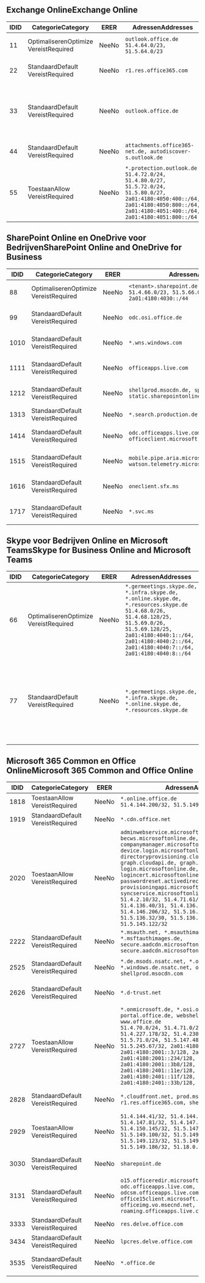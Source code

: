 <!--THIS FILE IS AUTOMATICALLY GENERATED. MANUAL CHANGES WILL BE OVERWRITTEN.-->
<!--Please contact the Office 365 Endpoints team with any questions.-->
<!--Germany endpoints version 2020120100-->
<!--File generated 2021-06-14 14:00:54.6697-->

## <a name="exchange-online"></a><span data-ttu-id="c7fa1-101">Exchange Online</span><span class="sxs-lookup"><span data-stu-id="c7fa1-101">Exchange Online</span></span>

<span data-ttu-id="c7fa1-102">ID</span><span class="sxs-lookup"><span data-stu-id="c7fa1-102">ID</span></span> | <span data-ttu-id="c7fa1-103">Categorie</span><span class="sxs-lookup"><span data-stu-id="c7fa1-103">Category</span></span> | <span data-ttu-id="c7fa1-104">ER</span><span class="sxs-lookup"><span data-stu-id="c7fa1-104">ER</span></span> | <span data-ttu-id="c7fa1-105">Adressen</span><span class="sxs-lookup"><span data-stu-id="c7fa1-105">Addresses</span></span> | <span data-ttu-id="c7fa1-106">Poorten</span><span class="sxs-lookup"><span data-stu-id="c7fa1-106">Ports</span></span>
-- | -------------------- | -- | ----------------------------------------------------------------------------------------------------------------------------------------------------------------------------------------- | -------------------------------
<span data-ttu-id="c7fa1-107">1</span><span class="sxs-lookup"><span data-stu-id="c7fa1-107">1</span></span> | <span data-ttu-id="c7fa1-108">Optimaliseren</span><span class="sxs-lookup"><span data-stu-id="c7fa1-108">Optimize</span></span><BR><span data-ttu-id="c7fa1-109">Vereist</span><span class="sxs-lookup"><span data-stu-id="c7fa1-109">Required</span></span> | <span data-ttu-id="c7fa1-110">Nee</span><span class="sxs-lookup"><span data-stu-id="c7fa1-110">No</span></span> | `outlook.office.de`<BR>`51.4.64.0/23, 51.5.64.0/23` | <span data-ttu-id="c7fa1-111">**TCP:** 443, 80</span><span class="sxs-lookup"><span data-stu-id="c7fa1-111">**TCP:** 443, 80</span></span>
<span data-ttu-id="c7fa1-112">2</span><span class="sxs-lookup"><span data-stu-id="c7fa1-112">2</span></span> | <span data-ttu-id="c7fa1-113">Standaard</span><span class="sxs-lookup"><span data-stu-id="c7fa1-113">Default</span></span><BR><span data-ttu-id="c7fa1-114">Vereist</span><span class="sxs-lookup"><span data-stu-id="c7fa1-114">Required</span></span> | <span data-ttu-id="c7fa1-115">Nee</span><span class="sxs-lookup"><span data-stu-id="c7fa1-115">No</span></span> | `r1.res.office365.com` | <span data-ttu-id="c7fa1-116">**TCP:** 443, 80</span><span class="sxs-lookup"><span data-stu-id="c7fa1-116">**TCP:** 443, 80</span></span>
<span data-ttu-id="c7fa1-117">3</span><span class="sxs-lookup"><span data-stu-id="c7fa1-117">3</span></span> | <span data-ttu-id="c7fa1-118">Standaard</span><span class="sxs-lookup"><span data-stu-id="c7fa1-118">Default</span></span><BR><span data-ttu-id="c7fa1-119">Vereist</span><span class="sxs-lookup"><span data-stu-id="c7fa1-119">Required</span></span> | <span data-ttu-id="c7fa1-120">Nee</span><span class="sxs-lookup"><span data-stu-id="c7fa1-120">No</span></span> | `outlook.office.de` | <span data-ttu-id="c7fa1-121">**TCP:** 143, 25, 587, 993, 995</span><span class="sxs-lookup"><span data-stu-id="c7fa1-121">**TCP:** 143, 25, 587, 993, 995</span></span>
<span data-ttu-id="c7fa1-122">4</span><span class="sxs-lookup"><span data-stu-id="c7fa1-122">4</span></span> | <span data-ttu-id="c7fa1-123">Standaard</span><span class="sxs-lookup"><span data-stu-id="c7fa1-123">Default</span></span><BR><span data-ttu-id="c7fa1-124">Vereist</span><span class="sxs-lookup"><span data-stu-id="c7fa1-124">Required</span></span> | <span data-ttu-id="c7fa1-125">Nee</span><span class="sxs-lookup"><span data-stu-id="c7fa1-125">No</span></span> | `attachments.office365-net.de, autodiscover-s.outlook.de` | <span data-ttu-id="c7fa1-126">**TCP:** 443, 80</span><span class="sxs-lookup"><span data-stu-id="c7fa1-126">**TCP:** 443, 80</span></span>
<span data-ttu-id="c7fa1-127">5</span><span class="sxs-lookup"><span data-stu-id="c7fa1-127">5</span></span> | <span data-ttu-id="c7fa1-128">Toestaan</span><span class="sxs-lookup"><span data-stu-id="c7fa1-128">Allow</span></span><BR><span data-ttu-id="c7fa1-129">Vereist</span><span class="sxs-lookup"><span data-stu-id="c7fa1-129">Required</span></span> | <span data-ttu-id="c7fa1-130">Nee</span><span class="sxs-lookup"><span data-stu-id="c7fa1-130">No</span></span> | `*.protection.outlook.de`<BR>`51.4.72.0/24, 51.4.80.0/27, 51.5.72.0/24, 51.5.80.0/27, 2a01:4180:4050:400::/64, 2a01:4180:4050:800::/64, 2a01:4180:4051:400::/64, 2a01:4180:4051:800::/64` | <span data-ttu-id="c7fa1-131">**TCP:** 25, 443</span><span class="sxs-lookup"><span data-stu-id="c7fa1-131">**TCP:** 25, 443</span></span>

## <a name="sharepoint-online-and-onedrive-for-business"></a><span data-ttu-id="c7fa1-132">SharePoint Online en OneDrive voor Bedrijven</span><span class="sxs-lookup"><span data-stu-id="c7fa1-132">SharePoint Online and OneDrive for Business</span></span>

<span data-ttu-id="c7fa1-133">ID</span><span class="sxs-lookup"><span data-stu-id="c7fa1-133">ID</span></span> | <span data-ttu-id="c7fa1-134">Categorie</span><span class="sxs-lookup"><span data-stu-id="c7fa1-134">Category</span></span> | <span data-ttu-id="c7fa1-135">ER</span><span class="sxs-lookup"><span data-stu-id="c7fa1-135">ER</span></span> | <span data-ttu-id="c7fa1-136">Adressen</span><span class="sxs-lookup"><span data-stu-id="c7fa1-136">Addresses</span></span> | <span data-ttu-id="c7fa1-137">Poorten</span><span class="sxs-lookup"><span data-stu-id="c7fa1-137">Ports</span></span>
-- | -------------------- | -- | ------------------------------------------------------------------------------ | ----------------
<span data-ttu-id="c7fa1-138">8</span><span class="sxs-lookup"><span data-stu-id="c7fa1-138">8</span></span> | <span data-ttu-id="c7fa1-139">Optimaliseren</span><span class="sxs-lookup"><span data-stu-id="c7fa1-139">Optimize</span></span><BR><span data-ttu-id="c7fa1-140">Vereist</span><span class="sxs-lookup"><span data-stu-id="c7fa1-140">Required</span></span> | <span data-ttu-id="c7fa1-141">Nee</span><span class="sxs-lookup"><span data-stu-id="c7fa1-141">No</span></span> | `<tenant>.sharepoint.de`<BR>`51.4.66.0/23, 51.5.66.0/23, 2a01:4180:4030::/44` | <span data-ttu-id="c7fa1-142">**TCP:** 443, 80</span><span class="sxs-lookup"><span data-stu-id="c7fa1-142">**TCP:** 443, 80</span></span>
<span data-ttu-id="c7fa1-143">9</span><span class="sxs-lookup"><span data-stu-id="c7fa1-143">9</span></span> | <span data-ttu-id="c7fa1-144">Standaard</span><span class="sxs-lookup"><span data-stu-id="c7fa1-144">Default</span></span><BR><span data-ttu-id="c7fa1-145">Vereist</span><span class="sxs-lookup"><span data-stu-id="c7fa1-145">Required</span></span> | <span data-ttu-id="c7fa1-146">Nee</span><span class="sxs-lookup"><span data-stu-id="c7fa1-146">No</span></span> | `odc.osi.office.de` | <span data-ttu-id="c7fa1-147">**TCP:** 443, 80</span><span class="sxs-lookup"><span data-stu-id="c7fa1-147">**TCP:** 443, 80</span></span>
<span data-ttu-id="c7fa1-148">10</span><span class="sxs-lookup"><span data-stu-id="c7fa1-148">10</span></span> | <span data-ttu-id="c7fa1-149">Standaard</span><span class="sxs-lookup"><span data-stu-id="c7fa1-149">Default</span></span><BR><span data-ttu-id="c7fa1-150">Vereist</span><span class="sxs-lookup"><span data-stu-id="c7fa1-150">Required</span></span> | <span data-ttu-id="c7fa1-151">Nee</span><span class="sxs-lookup"><span data-stu-id="c7fa1-151">No</span></span> | `*.wns.windows.com` | <span data-ttu-id="c7fa1-152">**TCP:** 443, 80</span><span class="sxs-lookup"><span data-stu-id="c7fa1-152">**TCP:** 443, 80</span></span>
<span data-ttu-id="c7fa1-153">11</span><span class="sxs-lookup"><span data-stu-id="c7fa1-153">11</span></span> | <span data-ttu-id="c7fa1-154">Standaard</span><span class="sxs-lookup"><span data-stu-id="c7fa1-154">Default</span></span><BR><span data-ttu-id="c7fa1-155">Vereist</span><span class="sxs-lookup"><span data-stu-id="c7fa1-155">Required</span></span> | <span data-ttu-id="c7fa1-156">Nee</span><span class="sxs-lookup"><span data-stu-id="c7fa1-156">No</span></span> | `officeapps.live.com` | <span data-ttu-id="c7fa1-157">**TCP:** 443, 80</span><span class="sxs-lookup"><span data-stu-id="c7fa1-157">**TCP:** 443, 80</span></span>
<span data-ttu-id="c7fa1-158">12</span><span class="sxs-lookup"><span data-stu-id="c7fa1-158">12</span></span> | <span data-ttu-id="c7fa1-159">Standaard</span><span class="sxs-lookup"><span data-stu-id="c7fa1-159">Default</span></span><BR><span data-ttu-id="c7fa1-160">Vereist</span><span class="sxs-lookup"><span data-stu-id="c7fa1-160">Required</span></span> | <span data-ttu-id="c7fa1-161">Nee</span><span class="sxs-lookup"><span data-stu-id="c7fa1-161">No</span></span> | `shellprod.msocdn.de, spoprod-a.akamaihd.net, static.sharepointonline.com` | <span data-ttu-id="c7fa1-162">**TCP:** 443, 80</span><span class="sxs-lookup"><span data-stu-id="c7fa1-162">**TCP:** 443, 80</span></span>
<span data-ttu-id="c7fa1-163">13</span><span class="sxs-lookup"><span data-stu-id="c7fa1-163">13</span></span> | <span data-ttu-id="c7fa1-164">Standaard</span><span class="sxs-lookup"><span data-stu-id="c7fa1-164">Default</span></span><BR><span data-ttu-id="c7fa1-165">Vereist</span><span class="sxs-lookup"><span data-stu-id="c7fa1-165">Required</span></span> | <span data-ttu-id="c7fa1-166">Nee</span><span class="sxs-lookup"><span data-stu-id="c7fa1-166">No</span></span> | `*.search.production.de.azuretrafficmanager.de` | <span data-ttu-id="c7fa1-167">**TCP:** 443</span><span class="sxs-lookup"><span data-stu-id="c7fa1-167">**TCP:** 443</span></span>
<span data-ttu-id="c7fa1-168">14</span><span class="sxs-lookup"><span data-stu-id="c7fa1-168">14</span></span> | <span data-ttu-id="c7fa1-169">Standaard</span><span class="sxs-lookup"><span data-stu-id="c7fa1-169">Default</span></span><BR><span data-ttu-id="c7fa1-170">Vereist</span><span class="sxs-lookup"><span data-stu-id="c7fa1-170">Required</span></span> | <span data-ttu-id="c7fa1-171">Nee</span><span class="sxs-lookup"><span data-stu-id="c7fa1-171">No</span></span> | `odc.officeapps.live.com, officeclient.microsoft.com` | <span data-ttu-id="c7fa1-172">**TCP:** 443, 80</span><span class="sxs-lookup"><span data-stu-id="c7fa1-172">**TCP:** 443, 80</span></span>
<span data-ttu-id="c7fa1-173">15</span><span class="sxs-lookup"><span data-stu-id="c7fa1-173">15</span></span> | <span data-ttu-id="c7fa1-174">Standaard</span><span class="sxs-lookup"><span data-stu-id="c7fa1-174">Default</span></span><BR><span data-ttu-id="c7fa1-175">Vereist</span><span class="sxs-lookup"><span data-stu-id="c7fa1-175">Required</span></span> | <span data-ttu-id="c7fa1-176">Nee</span><span class="sxs-lookup"><span data-stu-id="c7fa1-176">No</span></span> | `mobile.pipe.aria.microsoft.com, ssw.live.com, watson.telemetry.microsoft.com` | <span data-ttu-id="c7fa1-177">**TCP:** 443, 80</span><span class="sxs-lookup"><span data-stu-id="c7fa1-177">**TCP:** 443, 80</span></span>
<span data-ttu-id="c7fa1-178">16</span><span class="sxs-lookup"><span data-stu-id="c7fa1-178">16</span></span> | <span data-ttu-id="c7fa1-179">Standaard</span><span class="sxs-lookup"><span data-stu-id="c7fa1-179">Default</span></span><BR><span data-ttu-id="c7fa1-180">Vereist</span><span class="sxs-lookup"><span data-stu-id="c7fa1-180">Required</span></span> | <span data-ttu-id="c7fa1-181">Nee</span><span class="sxs-lookup"><span data-stu-id="c7fa1-181">No</span></span> | `oneclient.sfx.ms` | <span data-ttu-id="c7fa1-182">**TCP:** 443, 80</span><span class="sxs-lookup"><span data-stu-id="c7fa1-182">**TCP:** 443, 80</span></span>
<span data-ttu-id="c7fa1-183">17</span><span class="sxs-lookup"><span data-stu-id="c7fa1-183">17</span></span> | <span data-ttu-id="c7fa1-184">Standaard</span><span class="sxs-lookup"><span data-stu-id="c7fa1-184">Default</span></span><BR><span data-ttu-id="c7fa1-185">Vereist</span><span class="sxs-lookup"><span data-stu-id="c7fa1-185">Required</span></span> | <span data-ttu-id="c7fa1-186">Nee</span><span class="sxs-lookup"><span data-stu-id="c7fa1-186">No</span></span> | `*.svc.ms` | <span data-ttu-id="c7fa1-187">**TCP:** 443, 80</span><span class="sxs-lookup"><span data-stu-id="c7fa1-187">**TCP:** 443, 80</span></span>

## <a name="skype-for-business-online-and-microsoft-teams"></a><span data-ttu-id="c7fa1-188">Skype voor Bedrijven Online en Microsoft Teams</span><span class="sxs-lookup"><span data-stu-id="c7fa1-188">Skype for Business Online and Microsoft Teams</span></span>

<span data-ttu-id="c7fa1-189">ID</span><span class="sxs-lookup"><span data-stu-id="c7fa1-189">ID</span></span> | <span data-ttu-id="c7fa1-190">Categorie</span><span class="sxs-lookup"><span data-stu-id="c7fa1-190">Category</span></span> | <span data-ttu-id="c7fa1-191">ER</span><span class="sxs-lookup"><span data-stu-id="c7fa1-191">ER</span></span> | <span data-ttu-id="c7fa1-192">Adressen</span><span class="sxs-lookup"><span data-stu-id="c7fa1-192">Addresses</span></span> | <span data-ttu-id="c7fa1-193">Poorten</span><span class="sxs-lookup"><span data-stu-id="c7fa1-193">Ports</span></span>
-- | -------------------- | -- | ----------------------------------------------------------------------------------------------------------------------------------------------------------------------------------------------------------------------------------------------- | --------------------------------------------------
<span data-ttu-id="c7fa1-194">6</span><span class="sxs-lookup"><span data-stu-id="c7fa1-194">6</span></span> | <span data-ttu-id="c7fa1-195">Optimaliseren</span><span class="sxs-lookup"><span data-stu-id="c7fa1-195">Optimize</span></span><BR><span data-ttu-id="c7fa1-196">Vereist</span><span class="sxs-lookup"><span data-stu-id="c7fa1-196">Required</span></span> | <span data-ttu-id="c7fa1-197">Nee</span><span class="sxs-lookup"><span data-stu-id="c7fa1-197">No</span></span> | `*.germeetings.skype.de, *.infra.skype.de, *.online.skype.de, *.resources.skype.de`<BR>`51.4.68.0/26, 51.4.68.128/25, 51.5.69.0/26, 51.5.69.128/25, 2a01:4180:4040:1::/64, 2a01:4180:4040:2::/64, 2a01:4180:4040:7::/64, 2a01:4180:4040:8::/64` | <span data-ttu-id="c7fa1-198">**TCP:** 443, 80</span><span class="sxs-lookup"><span data-stu-id="c7fa1-198">**TCP:** 443, 80</span></span><BR><span data-ttu-id="c7fa1-199">**UDP:** 3478</span><span class="sxs-lookup"><span data-stu-id="c7fa1-199">**UDP:** 3478</span></span>
<span data-ttu-id="c7fa1-200">7</span><span class="sxs-lookup"><span data-stu-id="c7fa1-200">7</span></span> | <span data-ttu-id="c7fa1-201">Standaard</span><span class="sxs-lookup"><span data-stu-id="c7fa1-201">Default</span></span><BR><span data-ttu-id="c7fa1-202">Vereist</span><span class="sxs-lookup"><span data-stu-id="c7fa1-202">Required</span></span> | <span data-ttu-id="c7fa1-203">Nee</span><span class="sxs-lookup"><span data-stu-id="c7fa1-203">No</span></span> | `*.germeetings.skype.de, *.infra.skype.de, *.online.skype.de, *.resources.skype.de` | <span data-ttu-id="c7fa1-204">**TCP:** 5061, 50000-59999</span><span class="sxs-lookup"><span data-stu-id="c7fa1-204">**TCP:** 5061, 50000-59999</span></span><BR><span data-ttu-id="c7fa1-205">**UDP:** 50000-59999</span><span class="sxs-lookup"><span data-stu-id="c7fa1-205">**UDP:** 50000-59999</span></span>

## <a name="microsoft-365-common-and-office-online"></a><span data-ttu-id="c7fa1-206">Microsoft 365 Common en Office Online</span><span class="sxs-lookup"><span data-stu-id="c7fa1-206">Microsoft 365 Common and Office Online</span></span>

<span data-ttu-id="c7fa1-207">ID</span><span class="sxs-lookup"><span data-stu-id="c7fa1-207">ID</span></span> | <span data-ttu-id="c7fa1-208">Categorie</span><span class="sxs-lookup"><span data-stu-id="c7fa1-208">Category</span></span> | <span data-ttu-id="c7fa1-209">ER</span><span class="sxs-lookup"><span data-stu-id="c7fa1-209">ER</span></span> | <span data-ttu-id="c7fa1-210">Adressen</span><span class="sxs-lookup"><span data-stu-id="c7fa1-210">Addresses</span></span> | <span data-ttu-id="c7fa1-211">Poorten</span><span class="sxs-lookup"><span data-stu-id="c7fa1-211">Ports</span></span>
-- | ------------------- | -- | -------------------------------------------------------------------------------------------------------------------------------------------------------------------------------------------------------------------------------------------------------------------------------------------------------------------------------------------------------------------------------------------------------------------------------------------------------------------------------------------------------------------------------------------------------------------------------------------------------------------------- | ----------------
<span data-ttu-id="c7fa1-212">18</span><span class="sxs-lookup"><span data-stu-id="c7fa1-212">18</span></span> | <span data-ttu-id="c7fa1-213">Toestaan</span><span class="sxs-lookup"><span data-stu-id="c7fa1-213">Allow</span></span><BR><span data-ttu-id="c7fa1-214">Vereist</span><span class="sxs-lookup"><span data-stu-id="c7fa1-214">Required</span></span> | <span data-ttu-id="c7fa1-215">Nee</span><span class="sxs-lookup"><span data-stu-id="c7fa1-215">No</span></span> | `*.online.office.de`<BR>`51.4.144.200/32, 51.5.149.3/32, 51.18.16.0/23` | <span data-ttu-id="c7fa1-216">**TCP:** 443</span><span class="sxs-lookup"><span data-stu-id="c7fa1-216">**TCP:** 443</span></span>
<span data-ttu-id="c7fa1-217">19</span><span class="sxs-lookup"><span data-stu-id="c7fa1-217">19</span></span> | <span data-ttu-id="c7fa1-218">Standaard</span><span class="sxs-lookup"><span data-stu-id="c7fa1-218">Default</span></span><BR><span data-ttu-id="c7fa1-219">Vereist</span><span class="sxs-lookup"><span data-stu-id="c7fa1-219">Required</span></span> | <span data-ttu-id="c7fa1-220">Nee</span><span class="sxs-lookup"><span data-stu-id="c7fa1-220">No</span></span> | `*.cdn.office.net` | <span data-ttu-id="c7fa1-221">**TCP:** 443</span><span class="sxs-lookup"><span data-stu-id="c7fa1-221">**TCP:** 443</span></span>
<span data-ttu-id="c7fa1-222">20</span><span class="sxs-lookup"><span data-stu-id="c7fa1-222">20</span></span> | <span data-ttu-id="c7fa1-223">Toestaan</span><span class="sxs-lookup"><span data-stu-id="c7fa1-223">Allow</span></span><BR><span data-ttu-id="c7fa1-224">Vereist</span><span class="sxs-lookup"><span data-stu-id="c7fa1-224">Required</span></span> | <span data-ttu-id="c7fa1-225">Nee</span><span class="sxs-lookup"><span data-stu-id="c7fa1-225">No</span></span> | `adminwebservice.microsoftonline.de, becws.microsoftonline.de, companymanager.microsoftonline.de, device.login.microsoftonline.de, directoryprovisioning.cloudapi.de, graph.cloudapi.de, graph.microsoft.de, login.microsoftonline.de, logincert.microsoftonline.de, pas.cloudapi.de, passwordreset.activedirectory.microsoftazure.de, provisioningapi.microsoftonline.de, syncservice.microsoftonline.de`<BR>`51.4.2.10/32, 51.4.71.61/32, 51.4.136.38/31, 51.4.136.40/31, 51.4.136.42/32, 51.4.146.38/32, 51.4.146.206/32, 51.5.16.7/32, 51.5.71.22/32, 51.5.136.32/30, 51.5.136.36/32, 51.5.145.29/32, 51.5.145.122/32` | <span data-ttu-id="c7fa1-226">**TCP:** 443, 80</span><span class="sxs-lookup"><span data-stu-id="c7fa1-226">**TCP:** 443, 80</span></span>
<span data-ttu-id="c7fa1-227">22</span><span class="sxs-lookup"><span data-stu-id="c7fa1-227">22</span></span> | <span data-ttu-id="c7fa1-228">Standaard</span><span class="sxs-lookup"><span data-stu-id="c7fa1-228">Default</span></span><BR><span data-ttu-id="c7fa1-229">Vereist</span><span class="sxs-lookup"><span data-stu-id="c7fa1-229">Required</span></span> | <span data-ttu-id="c7fa1-230">Nee</span><span class="sxs-lookup"><span data-stu-id="c7fa1-230">No</span></span> | `*.msauth.net, *.msauthimages.de, *.msftauth.net, *.msftauthimages.de, secure.aadcdn.microsoftonline-p.com, secure.aadcdn.microsoftonline-p.de` | <span data-ttu-id="c7fa1-231">**TCP:** 443, 80</span><span class="sxs-lookup"><span data-stu-id="c7fa1-231">**TCP:** 443, 80</span></span>
<span data-ttu-id="c7fa1-232">25</span><span class="sxs-lookup"><span data-stu-id="c7fa1-232">25</span></span> | <span data-ttu-id="c7fa1-233">Standaard</span><span class="sxs-lookup"><span data-stu-id="c7fa1-233">Default</span></span><BR><span data-ttu-id="c7fa1-234">Vereist</span><span class="sxs-lookup"><span data-stu-id="c7fa1-234">Required</span></span> | <span data-ttu-id="c7fa1-235">Nee</span><span class="sxs-lookup"><span data-stu-id="c7fa1-235">No</span></span> | `*.de.msods.nsatc.net, *.office.de.akadns.net, *.windows.de.nsatc.net, officehome.msocdn.de, shellprod.msocdn.com` | <span data-ttu-id="c7fa1-236">**TCP:** 443, 80</span><span class="sxs-lookup"><span data-stu-id="c7fa1-236">**TCP:** 443, 80</span></span>
<span data-ttu-id="c7fa1-237">26</span><span class="sxs-lookup"><span data-stu-id="c7fa1-237">26</span></span> | <span data-ttu-id="c7fa1-238">Standaard</span><span class="sxs-lookup"><span data-stu-id="c7fa1-238">Default</span></span><BR><span data-ttu-id="c7fa1-239">Vereist</span><span class="sxs-lookup"><span data-stu-id="c7fa1-239">Required</span></span> | <span data-ttu-id="c7fa1-240">Nee</span><span class="sxs-lookup"><span data-stu-id="c7fa1-240">No</span></span> | `*.d-trust.net` | <span data-ttu-id="c7fa1-241">**TCP:** 443, 80</span><span class="sxs-lookup"><span data-stu-id="c7fa1-241">**TCP:** 443, 80</span></span>
<span data-ttu-id="c7fa1-242">27</span><span class="sxs-lookup"><span data-stu-id="c7fa1-242">27</span></span> | <span data-ttu-id="c7fa1-243">Toestaan</span><span class="sxs-lookup"><span data-stu-id="c7fa1-243">Allow</span></span><BR><span data-ttu-id="c7fa1-244">Vereist</span><span class="sxs-lookup"><span data-stu-id="c7fa1-244">Required</span></span> | <span data-ttu-id="c7fa1-245">Nee</span><span class="sxs-lookup"><span data-stu-id="c7fa1-245">No</span></span> | `*.onmicrosoft.de, *.osi.office.de, office.de, portal.office.de, webshell.suite.office.de, www.office.de`<BR>`51.4.70.0/24, 51.4.71.0/24, 51.4.226.115/32, 51.4.227.178/32, 51.4.230.178/32, 51.5.70.0/24, 51.5.71.0/24, 51.5.147.48/32, 51.5.242.163/32, 51.5.245.67/32, 2a01:4180:2001::2/128, 2a01:4180:2001::3/128, 2a01:4180:2001::92/128, 2a01:4180:2001::234/128, 2a01:4180:2001::3b8/128, 2a01:4180:2401::5/128, 2a01:4180:2401::11e/128, 2a01:4180:2401::11f/128, 2a01:4180:2401::33b/128, 2a01:4180:2401::55b/128` | <span data-ttu-id="c7fa1-246">**TCP:** 443, 80</span><span class="sxs-lookup"><span data-stu-id="c7fa1-246">**TCP:** 443, 80</span></span>
<span data-ttu-id="c7fa1-247">28</span><span class="sxs-lookup"><span data-stu-id="c7fa1-247">28</span></span> | <span data-ttu-id="c7fa1-248">Standaard</span><span class="sxs-lookup"><span data-stu-id="c7fa1-248">Default</span></span><BR><span data-ttu-id="c7fa1-249">Vereist</span><span class="sxs-lookup"><span data-stu-id="c7fa1-249">Required</span></span> | <span data-ttu-id="c7fa1-250">Nee</span><span class="sxs-lookup"><span data-stu-id="c7fa1-250">No</span></span> | `*.cloudfront.net, prod.msocdn.de, r1.res.office365.com, shellprod.msocdn.de` | <span data-ttu-id="c7fa1-251">**TCP:** 443, 80</span><span class="sxs-lookup"><span data-stu-id="c7fa1-251">**TCP:** 443, 80</span></span>
<span data-ttu-id="c7fa1-252">29</span><span class="sxs-lookup"><span data-stu-id="c7fa1-252">29</span></span> | <span data-ttu-id="c7fa1-253">Toestaan</span><span class="sxs-lookup"><span data-stu-id="c7fa1-253">Allow</span></span><BR><span data-ttu-id="c7fa1-254">Vereist</span><span class="sxs-lookup"><span data-stu-id="c7fa1-254">Required</span></span> | <span data-ttu-id="c7fa1-255">Nee</span><span class="sxs-lookup"><span data-stu-id="c7fa1-255">No</span></span> | `51.4.144.41/32, 51.4.144.174/32, 51.4.145.38/32, 51.4.147.81/32, 51.4.147.233/32, 51.4.148.12/32, 51.4.150.145/32, 51.5.147.242/32, 51.5.149.100/32, 51.5.149.119/32, 51.5.149.123/32, 51.5.149.180/32, 51.5.149.186/32, 51.18.0.0/21` | <span data-ttu-id="c7fa1-256">**TCP:** 443, 80</span><span class="sxs-lookup"><span data-stu-id="c7fa1-256">**TCP:** 443, 80</span></span>
<span data-ttu-id="c7fa1-257">30</span><span class="sxs-lookup"><span data-stu-id="c7fa1-257">30</span></span> | <span data-ttu-id="c7fa1-258">Standaard</span><span class="sxs-lookup"><span data-stu-id="c7fa1-258">Default</span></span><BR><span data-ttu-id="c7fa1-259">Vereist</span><span class="sxs-lookup"><span data-stu-id="c7fa1-259">Required</span></span> | <span data-ttu-id="c7fa1-260">Nee</span><span class="sxs-lookup"><span data-stu-id="c7fa1-260">No</span></span> | `sharepoint.de` | <span data-ttu-id="c7fa1-261">**TCP:** 443, 80</span><span class="sxs-lookup"><span data-stu-id="c7fa1-261">**TCP:** 443, 80</span></span>
<span data-ttu-id="c7fa1-262">31</span><span class="sxs-lookup"><span data-stu-id="c7fa1-262">31</span></span> | <span data-ttu-id="c7fa1-263">Standaard</span><span class="sxs-lookup"><span data-stu-id="c7fa1-263">Default</span></span><BR><span data-ttu-id="c7fa1-264">Vereist</span><span class="sxs-lookup"><span data-stu-id="c7fa1-264">Required</span></span> | <span data-ttu-id="c7fa1-265">Nee</span><span class="sxs-lookup"><span data-stu-id="c7fa1-265">No</span></span> | `o15.officeredir.microsoft.com, odc.officeapps.live.com, odcsm.officeapps.live.com, office.microsoft.com, office15client.microsoft.com, officeimg.vo.msecnd.net, roaming.officeapps.live.com` | <span data-ttu-id="c7fa1-266">**TCP:** 443, 80</span><span class="sxs-lookup"><span data-stu-id="c7fa1-266">**TCP:** 443, 80</span></span>
<span data-ttu-id="c7fa1-267">33</span><span class="sxs-lookup"><span data-stu-id="c7fa1-267">33</span></span> | <span data-ttu-id="c7fa1-268">Standaard</span><span class="sxs-lookup"><span data-stu-id="c7fa1-268">Default</span></span><BR><span data-ttu-id="c7fa1-269">Vereist</span><span class="sxs-lookup"><span data-stu-id="c7fa1-269">Required</span></span> | <span data-ttu-id="c7fa1-270">Nee</span><span class="sxs-lookup"><span data-stu-id="c7fa1-270">No</span></span> | `res.delve.office.com` | <span data-ttu-id="c7fa1-271">**TCP:** 443</span><span class="sxs-lookup"><span data-stu-id="c7fa1-271">**TCP:** 443</span></span>
<span data-ttu-id="c7fa1-272">34</span><span class="sxs-lookup"><span data-stu-id="c7fa1-272">34</span></span> | <span data-ttu-id="c7fa1-273">Standaard</span><span class="sxs-lookup"><span data-stu-id="c7fa1-273">Default</span></span><BR><span data-ttu-id="c7fa1-274">Vereist</span><span class="sxs-lookup"><span data-stu-id="c7fa1-274">Required</span></span> | <span data-ttu-id="c7fa1-275">Nee</span><span class="sxs-lookup"><span data-stu-id="c7fa1-275">No</span></span> | `lpcres.delve.office.com` | <span data-ttu-id="c7fa1-276">**TCP:** 443</span><span class="sxs-lookup"><span data-stu-id="c7fa1-276">**TCP:** 443</span></span>
<span data-ttu-id="c7fa1-277">35</span><span class="sxs-lookup"><span data-stu-id="c7fa1-277">35</span></span> | <span data-ttu-id="c7fa1-278">Standaard</span><span class="sxs-lookup"><span data-stu-id="c7fa1-278">Default</span></span><BR><span data-ttu-id="c7fa1-279">Vereist</span><span class="sxs-lookup"><span data-stu-id="c7fa1-279">Required</span></span> | <span data-ttu-id="c7fa1-280">Nee</span><span class="sxs-lookup"><span data-stu-id="c7fa1-280">No</span></span> | `*.office.de` | <span data-ttu-id="c7fa1-281">**TCP:** 443, 80</span><span class="sxs-lookup"><span data-stu-id="c7fa1-281">**TCP:** 443, 80</span></span>
